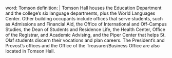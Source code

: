 word: Tomson
definition: |
  Tomson Hall houses the Education Department and the college’s six language departments, plus the World Languages Center. Other building occupants include offices that serve students, such as Admissions and Financial Aid, the Office of International and Off-Campus Studies, the Dean of Students and Residence Life, the Health Center, Office of the Registrar, and Academic Advising, and the Piper Center that helps St. Olaf students discern their vocations and plan careers. The President’s and Provost’s offices and the Office of the Treasurer/Business Office are also located in Tomson Hall.

